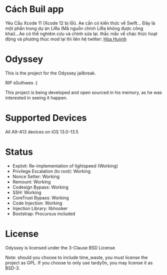 # Cách Buil app
Yêu Cầu Xcode 11 (Xcode 12 bị lỗi).
Ae cần có kiến thức về Swift...
Đây là một phần trong dự án LiRa (Mã nguồn chính LiRa không được công khai)...Ae có thể nghiêm cứu và chỉnh sửa lại.
thắc mắc về chác thức hoạt động và phương thúc mod lại thì liên hệ twitter: <a href="https://twitter.com/hoa_huynh19">Hòa Huỳnh</a>


# Odyssey

This is the project for the Odyssey jailbreak.

RIP s0uthwes :(

This project is being developed and open sourced in his memory, as he was interested in seeing it happen.

# Supported Devices

All A9-A13 devices on iOS 13.0-13.5

# Status

* Exploit: Re-implementation of lightspeed (Working)
* Privilege Escalation (to root): Working 
* Nonce Setter: Working 
* Remount: Working 
* Codesign Bypass: Working 
* SSH: Working
* CoreTrust Bypass: Working
* Code Injection: Working
* Injection Library: libhooker
* Bootstrap: Procursus included

# License

Odyssey is licensed under the 3-Clause BSD License

Note: should you choose to include time_waste, you must license the project as GPL. If you choose to only use tardy0n, you may license it as BSD-3.
